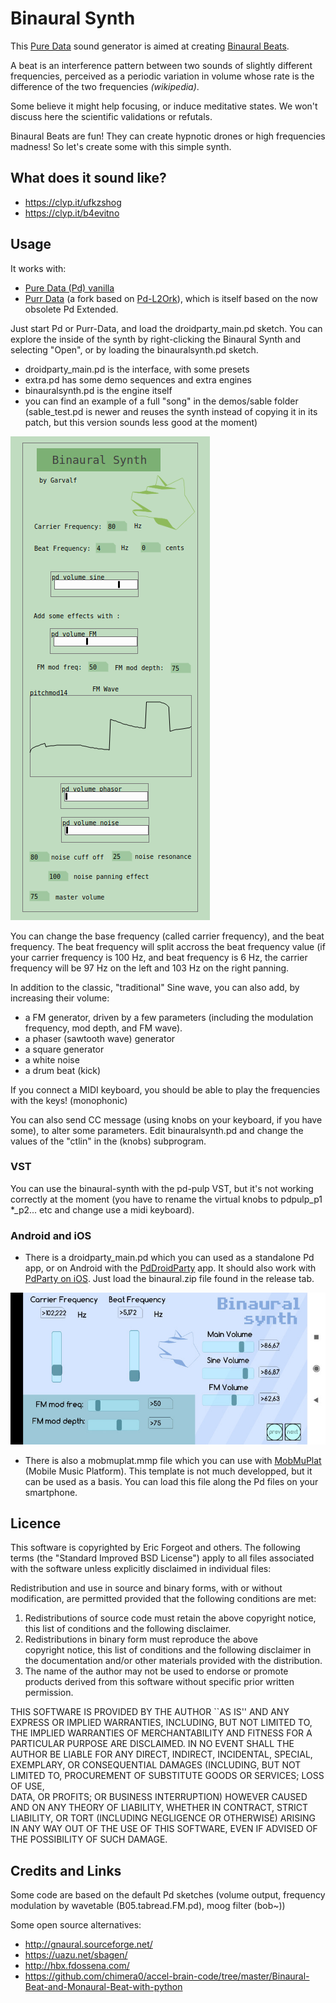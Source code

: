 

# Binaural Synth 

This [Pure Data](https://puredata.info/) sound generator is aimed at creating [Binaural Beats](https://en.wikipedia.org/wiki/Binaural_beats).

A beat is an interference pattern between two sounds of slightly different frequencies, perceived as a periodic variation in volume whose rate is the difference of the two frequencies *(wikipedia)*. 

Some believe it might help focusing, or induce meditative states. We won't discuss here the scientific validations or refutals.

Binaural Beats are fun! They can create hypnotic drones or high frequencies madness! So let's create some with this simple synth.

## What does it sound like? 

 * https://clyp.it/ufkzshog
 * https://clyp.it/b4evitno

## Usage 

It works with:

 * [Pure Data (Pd) vanilla](https://puredata.info) 
 * [Purr Data](https://agraef.github.io/purr-data/) (a fork based on [Pd-L2Ork](http://l2ork.music.vt.edu/main/make-your-own-l2ork/software/)), which is itself based on the now obsolete Pd Extended.

Just start Pd or Purr-Data, and load the droidparty_main.pd sketch. You can explore the inside of the synth by right-clicking the Binaural Synth and selecting "Open", or by loading the binauralsynth.pd sketch.

 * droidparty_main.pd is the interface, with some presets 
 * extra.pd has some demo sequences and extra engines
 * binauralsynth.pd is the engine itself
 * you can find an example of a full "song" in the demos/sable folder (sable_test.pd is newer and reuses the synth instead of copying it in its patch, but this version sounds less good at the moment)

 ![](binaural_screenshot.png)

You can change the base frequency (called carrier frequency), and the beat frequency. The beat frequency will split accross the beat frequency value (if your carrier frequency is 100 Hz, and beat frequency is 6 Hz, the carrier frequency will be 97 Hz on the left and 103 Hz on the right panning.

In addition to the classic, "traditional" Sine wave, you can also add, by increasing their volume:

 * a FM generator, driven by a few parameters (including the modulation frequency, mod depth, and FM wave).
 * a phaser (sawtooth wave) generator 
 * a square generator
 * a white noise
 * a drum beat (kick)

If you connect a MIDI keyboard, you should be able to play the frequencies with the keys! (monophonic)

You can also send CC message (using knobs on your keyboard, if you have some), to alter some parameters. Edit binauralsynth.pd and change the values of the "ctlin" in the (knobs) subprogram.

### VST 

You can use the binaural-synth with the pd-pulp VST, but it's not working correctly at the moment (you have to rename the virtual knobs to pdpulp_p1 *_p2... etc and change use a midi keyboard).

### Android and iOS 

 * There is a droidparty_main.pd which you can used as a standalone Pd app, or on Android with the [PdDroidParty](http://www.droidparty.net/) app. It should also work with [PdParty on iOS](https://github.com/danomatika/PdParty).
Just load the binaural.zip file found in the release tab.

![](binaural_screenshot_android.jpg)

 * There is also a mobmuplat.mmp file which you can use with [MobMuPlat](http://danieliglesia.com/mobmuplat/) (Mobile Music Platform). This template is not much developped, but it can be used as a basis. You can load this file along the Pd files on your smartphone.

## Licence 

This software is copyrighted by Eric Forgeot and others.  The following
terms (the "Standard Improved BSD License") apply to all files associated with
the software unless explicitly disclaimed in individual files:

Redistribution and use in source and binary forms, with or without
modification, are permitted provided that the following conditions are
met:

1. Redistributions of source code must retain the above copyright
   notice, this list of conditions and the following disclaimer.
2. Redistributions in binary form must reproduce the above  
   copyright notice, this list of conditions and the following 
   disclaimer in the documentation and/or other materials provided
   with the distribution.
3. The name of the author may not be used to endorse or promote
   products derived from this software without specific prior 
   written permission.

THIS SOFTWARE IS PROVIDED BY THE AUTHOR ``AS IS'' AND ANY
EXPRESS OR IMPLIED WARRANTIES, INCLUDING, BUT NOT LIMITED TO,
THE IMPLIED WARRANTIES OF MERCHANTABILITY AND FITNESS FOR A
PARTICULAR PURPOSE ARE DISCLAIMED. IN NO EVENT SHALL THE AUTHOR
BE LIABLE FOR ANY DIRECT, INDIRECT, INCIDENTAL, SPECIAL,
EXEMPLARY, OR CONSEQUENTIAL DAMAGES (INCLUDING, BUT NOT LIMITED
TO, PROCUREMENT OF SUBSTITUTE GOODS OR SERVICES; LOSS OF USE,   
DATA, OR PROFITS; OR BUSINESS INTERRUPTION) HOWEVER CAUSED AND
ON ANY THEORY OF LIABILITY, WHETHER IN CONTRACT, STRICT
LIABILITY, OR TORT (INCLUDING NEGLIGENCE OR OTHERWISE) ARISING
IN ANY WAY OUT OF THE USE OF THIS SOFTWARE, EVEN IF ADVISED OF
THE POSSIBILITY OF SUCH DAMAGE.

## Credits and Links 

Some code are based on the default Pd sketches (volume output, frequency modulation by wavetable (B05.tabread.FM.pd), moog filter (bob~))

Some open source alternatives:

 * http://gnaural.sourceforge.net/
 * https://uazu.net/sbagen/
 * http://hbx.fdossena.com/
 * https://github.com/chimera0/accel-brain-code/tree/master/Binaural-Beat-and-Monaural-Beat-with-python

